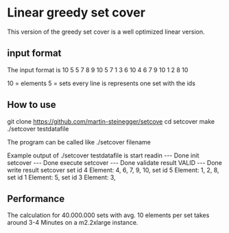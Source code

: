 # Linear greedy set cover  #

This version of the greedy set cover is a well optimized linear version. 

## input format ##
The input format is 
10 5
5 7 8 9 10
5 7
1 3 6 10
4 6 7 9 10
1 2 8 10

10 = elements
5  = sets
every line is represents one set with the ids

## How to use ##
git clone https://github.com/martin-steinegger/setcove
cd setcover
make
./setcover testdatafile


The program can be called like ./setcover filename

Example output of ./setcover testdatafile is
start readin --- Done
init setcover --- Done
execute setcover --- Done
validate result  VALID  --- Done
write result setcover
set id 4 Element: 4, 6, 7, 9, 10,
set id 5 Element: 1, 2, 8,
set id 1 Element: 5,
set id 3 Element: 3,

## Performance ##
The calculation for 40.000.000 sets with avg. 10 elements per set takes around 3-4 Minutes on a m2.2xlarge instance. 
